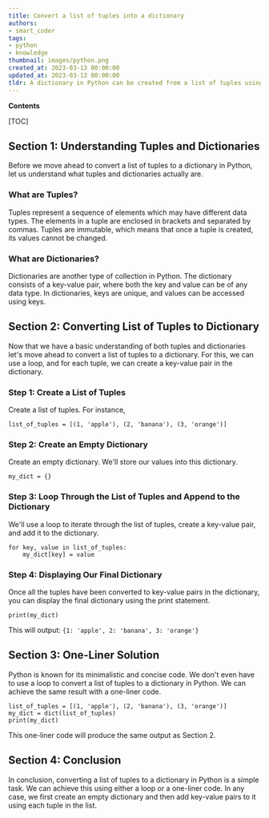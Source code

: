 ```yaml
---
title: Convert a list of tuples into a dictionary
authors:
- smart_coder
tags:
- python
- knowledge
thumbnail: images/python.png
created_at: 2023-03-13 00:00:00
updated_at: 2023-03-13 00:00:00
tldr: A dictionary in Python can be created from a list of tuples using dict() function or dictionary comprehension.
---
```


**Contents**

[TOC]

## Section 1: Understanding Tuples and Dictionaries

Before we move ahead to convert a list of tuples to a dictionary in Python, let us understand what tuples and dictionaries actually are.

### What are Tuples?
Tuples represent a sequence of elements which may have different data types. The elements in a tuple are enclosed in brackets and separated by commas. Tuples are immutable, which means that once a tuple is created, its values cannot be changed.

### What are Dictionaries?
Dictionaries are another type of collection in Python. The dictionary consists of a key-value pair, where both the key and value can be of any data type. In dictionaries, keys are unique, and values can be accessed using keys.

## Section 2: Converting List of Tuples to Dictionary

Now that we have a basic understanding of both tuples and dictionaries let's move ahead to convert a list of tuples to a dictionary. For this, we can use a loop, and for each tuple, we can create a key-value pair in the dictionary. 

### Step 1: Create a List of Tuples
Create a list of tuples. For instance, 

`list_of_tuples = [(1, 'apple'), (2, 'banana'), (3, 'orange')]`

### Step 2: Create an Empty Dictionary
Create an empty dictionary. We'll store our values into this dictionary. 

`my_dict = {}`

### Step 3: Loop Through the List of Tuples and Append to the Dictionary
We'll use a loop to iterate through the list of tuples, create a key-value pair, and add it to the dictionary. 

```
for key, value in list_of_tuples:
    my_dict[key] = value
```

### Step 4: Displaying Our Final Dictionary
Once all the tuples have been converted to key-value pairs in the dictionary, you can display the final dictionary using the print statement.

`print(my_dict)`

This will output: `{1: 'apple', 2: 'banana', 3: 'orange'}`


## Section 3: One-Liner Solution

Python is known for its minimalistic and concise code. We don't even have to use a loop to convert a list of tuples to a dictionary in Python. We can achieve the same result with a one-liner code. 

```
list_of_tuples = [(1, 'apple'), (2, 'banana'), (3, 'orange')]
my_dict = dict(list_of_tuples)
print(my_dict)
```

This one-liner code will produce the same output as Section 2. 


## Section 4: Conclusion

In conclusion, converting a list of tuples to a dictionary in Python is a simple task. We can achieve this using either a loop or a one-liner code. In any case, we first create an empty dictionary and then add key-value pairs to it using each tuple in the list.
